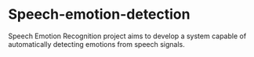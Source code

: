 # Speech-emotion-detection
Speech Emotion Recognition project aims to develop a system capable of automatically detecting emotions from speech signals.
